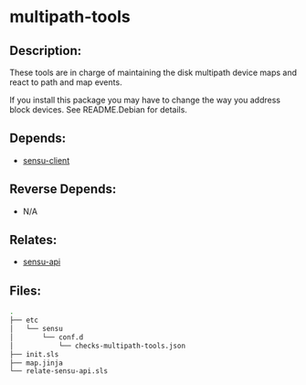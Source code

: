 # multipath-tools

## Description:

These tools are in charge of maintaining the disk multipath device maps and react to path and map events.

If you install this package you may have to change the way you address block devices. See README.Debian for details.

## Depends:

  -  [sensu-client](/salt/sensu-client)

## Reverse Depends:

  -  N/A

## Relates:

  -  [sensu-api](/salt/sensu-api)

## Files:

```bash
.
├── etc
│   └── sensu
│       └── conf.d
│           └── checks-multipath-tools.json
├── init.sls
├── map.jinja
└── relate-sensu-api.sls
```

